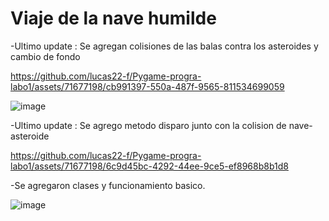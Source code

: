 # Viaje de la nave humilde 
-Ultimo update : Se agregan colisiones de las balas contra los asteroides y cambio de fondo

https://github.com/lucas22-f/Pygame-progra-labo1/assets/71677198/cb991397-550a-487f-9565-811534699059

![image](https://github.com/lucas22-f/Pygame-progra-labo1/assets/71677198/059abc98-2201-448d-b28a-8c70f653ca5c)


-Ultimo update : Se agrego metodo disparo junto con la colision de nave-asteroide

https://github.com/lucas22-f/Pygame-progra-labo1/assets/71677198/6c9d45bc-4292-44ee-9ce5-ef8968b8b1d8


-Se agregaron clases y funcionamiento basico. 

![image](https://github.com/lucas22-f/Pygame-progra-labo1/assets/71677198/397f5f88-0a62-470e-a78b-57cc1b6fc536)





